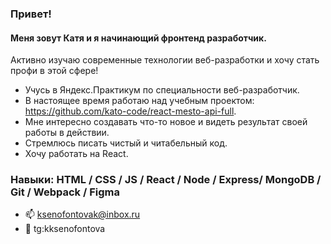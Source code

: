 ### Привет! 
#### Меня зовут Катя и я начинающий фронтенд разработчик. 
Активно изучаю современные технологии веб-разработки и хочу стать профи в этой сфере!
 
 

- Учусь в Яндекс.Практикум по специальности веб-разработчик. 
- В настоящее время работаю над учебным проектом: https://github.com/kato-code/react-mesto-api-full. 
- Мне интересно создавать что-то новое и видеть результат своей работы в действии. 
- Стремлюсь писать чистый и читабельный код. 
- Хочу работать на React.


### Навыки: HTML / CSS / JS / React / Node / Express/ MongoDB / Git / Webpack / Figma


- 📫 ksenofontovak@inbox.ru 
- 📱 tg:kksenofontova 






